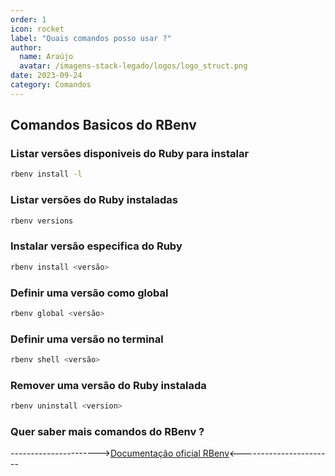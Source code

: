 ```yaml
---
order: 1
icon: rocket
label: "Quais comandos posso usar ?"
author:
  name: Araújo
  avatar: /imagens-stack-legado/logos/logo_struct.png
date: 2023-09-24
category: Comandos
---
```


## Comandos Basicos do RBenv

### Listar versões disponiveis do Ruby para instalar 

```bash
rbenv install -l
```

### Listar versões do Ruby  instaladas

```bash
rbenv versions
```

### Instalar versão especifica do Ruby

```bash
rbenv install <versão>
```

### Definir uma versão como global

```bash
rbenv global <versão>
```

### Definir uma versão no terminal

```bash
rbenv shell <versão>
```

### Remover uma versão do Ruby instalada

```bash
rbenv uninstall <version>
```

### Quer saber mais comandos do RBenv ?

---------------------->[Documentação oficial RBenv](https://github.com/rbenv/rbenv)<-----------------------
